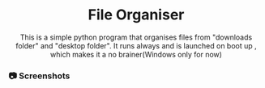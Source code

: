 <div align='center'>

<h1>File Organiser</h1>
<p>This is a simple python program that organises files from "downloads folder" and "desktop folder". It runs always and is launched on boot up , which makes it a no brainer(Windows only for now) </p>



</div>


### :camera: Screenshots

</div>

